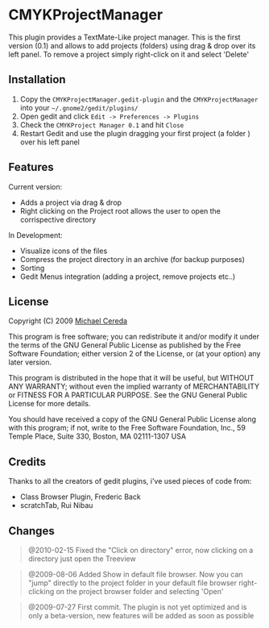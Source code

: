 CMYKProjectManager
==================

This plugin provides a TextMate-Like project manager.
This is the first version (0.1) and allows to add projects (folders)
using drag & drop over its left panel.
To remove a project simply right-click on it and select 'Delete'

Installation
------------

1. Copy the `CMYKProjectManager.gedit-plugin` and the `CMYKProjectManager`
   into your `~/.gnome2/gedit/plugins/`
2. Open gedit and click `Edit -> Preferences -> Plugins`
3. Check the `CMYKProject Manager 0.1` and hit `Close`
4. Restart Gedit and use the plugin dragging your first project (a folder )
   over his left panel

Features
-------
 Current version:
  * Adds a project via drag & drop
  * Right clicking on the Project root allows the user to open the corrispective directory

 In Development:
  * Visualize icons of the files
  * Compress the project directory in an archive (for backup purposes)
  * Sorting
  * Gedit Menus integration (adding a project, remove projects etc..)

License
-------

Copyright (C) 2009 [Michael Cereda](http://cmyklover.com/)

This program is free software; you can redistribute it and/or modify it under
the terms of the GNU General Public License as published by the Free Software
Foundation; either version 2 of the License, or (at your option) any later
version.

This program is distributed in the hope that it will be useful, but WITHOUT
ANY WARRANTY; without even the implied warranty of MERCHANTABILITY or FITNESS
FOR A PARTICULAR PURPOSE. See the GNU General Public License for more details.

You should have received a copy of the GNU General Public License along with
this program; if not, write to the Free Software Foundation, Inc., 59 Temple
Place, Suite 330, Boston, MA 02111-1307 USA

Credits
-------

Thanks to all the creators of gedit plugins, i've used pieces of code from:
 * Class Browser Plugin, Frederic Back
 * scratchTab, Rui Nibau


Changes
-------
> @2010-02-15
> Fixed the "Click on directory" error, now clicking on a directory just open the Treeview

> @2009-08-06
> Added Show in default file browser.
> Now you can "jump" directly to the project folder in your default file browser
> right-clicking on the project browser folder and selecting 'Open'

> @2009-07-27
> First commit.
> The plugin is not yet optimized and is only a beta-version, new features will
> be added as soon as possible

